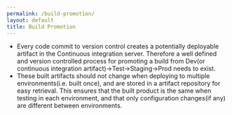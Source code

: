 ```yaml
---
permalink: /build-promotion/
layout: default
title: Build Promotion
---
```

<a name="build-promotion"></a>
* Every code commit to version control creates a potentially deployable artifact in the Continuous integration server.
Therefore a well defined and version controlled process for promoting a build from Dev(or continuous integration artifact)->Test->Staging->Prod needs to exist.
* These built artifacts should not change when deploying to multiple environments(i.e. built once), and are stored in a artifact repository for easy retrieval. 
This ensures that the built product is the same when testing in each environment, and that only configuration changes(if any) are different between environments.
